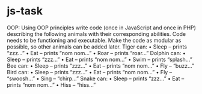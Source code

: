 # js-task
OOP:
Using OOP principles write code (once in JavaScript and once in PHP) describing the following animals with their corresponding abilities. Code needs to be functioning and executable. Make the code as modular as possible, so other animals can be added later.
Tiger can:
•	Sleep – prints “zzz…”
•	Eat – prints “nom nom…”
•	Roar – prints “roar…”
Dolphin can:
•	Sleep – prints “zzz…”
•	Eat – prints “nom nom…”
•	Swim – prints “splash…”
Bee can:
•	Sleep – prints “zzz…”
•	Eat – prints “nom nom…”
•	Fly – “buzz…”
Bird can:
•	Sleep – prints “zzz…”
•	Eat – prints “nom nom…”
•	Fly – “swoosh…”
•	Sing – “chirp…”
Snake can: 
•	Sleep – prints “zzz…”
•	Eat – prints “nom nom…”
•	Hiss – “hiss…”
